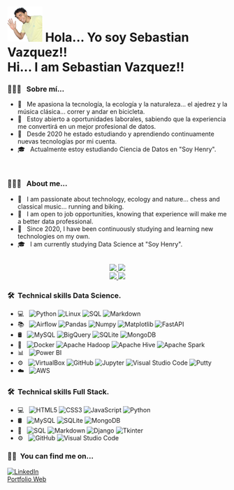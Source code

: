 <h1> <img width=80px height=80px alt="Web" src="sebita.png"> Hola... Yo soy Sebastian Vazquez!! <br>
 Hi... I am Sebastian Vazquez!!</h1>


 <h3> 👨🏻‍💻 &nbsp; Sobre mí...  </h3>

- 🔭 &nbsp; Me apasiona la tecnología, la ecología y la naturaleza... el ajedrez y la música clásica... correr y andar en bicicleta.
- 💼 &nbsp; Estoy abierto a oportunidades laborales, sabiendo que la experiencia me convertirá en un mejor profesional de datos.
- 🌱 &nbsp; Desde 2020 he estado estudiando y aprendiendo continuamente nuevas tecnologías por mi cuenta.
- 🎓 &nbsp; Actualmente estoy estudiando Ciencia de Datos en "Soy Henry". 

<br/>

<h3> 👨🏻‍💻 &nbsp; About me...  </h3>

- 🔭 &nbsp; I am passionate about technology, ecology and nature... chess and classical music... running and biking.
- 💼 &nbsp; I am open to job opportunities, knowing that experience will make me a better data professional.
- 🌱 &nbsp; Since 2020, I have been continuously studying and learning new technologies on my own.
- 🎓 &nbsp; I am currently studying Data Science at "Soy Henry". 

<p align="center">
<br/>


<a href="[https://github.com/AVS1508](https://github.com/SebitaElGordito)">
  <img height="160em" src="https://github-readme-stats.vercel.app/api?username=SebitaElGordito&theme=dark&show_icons=true&hide_border=true" /> 
  
  <img height="160em" src="https://github-readme-stats.vercel.app/api/top-langs/?username=SebitaElGordito&theme=dark&layout=compact&hide_border=true" /> 
  <br>
  <img height="160em" src="http://github-profile-summary-cards.vercel.app/api/cards/profile-details?username=SebitaElGordito&theme=dark&hide_border=false" />
  
  <img height="160em" src="https://github-readme-streak-stats.herokuapp.com/?user=SebitaElGordito&theme=dark&hide_border=true" />
</a>
</p>

<h3> 🛠 &nbsp;Technical skills Data Science.</h3>

- 💻 &nbsp;
  ![Python](https://img.shields.io/badge/-Python-333333?style=flat&logo=python)
  ![Linux](https://img.shields.io/badge/-Linux-333333?style=flat&logo=linux)
  ![SQL](https://img.shields.io/badge/-SQL-333333?style=flat&logo=sql)
  ![Markdown](https://img.shields.io/badge/-Markdown-333333?style=flat&logo=markdown)
- 📚 &nbsp;
  ![Airflow](https://img.shields.io/badge/-Airflow-333333?style=flat&logo=airflow)
  ![Pandas](https://img.shields.io/badge/-Pandas-333333?style=flat&logo=pandas)
  ![Numpy](https://img.shields.io/badge/-Numpy-333333?style=flat&logo=numpy)
  ![Matplotlib](https://img.shields.io/badge/-Matplotlib-333333?style=flat&logo=matplotlib)
  ![FastAPI](https://img.shields.io/badge/-FastAPI-333333?style=flat&logo=fastapi)
- 🛢 &nbsp;
  ![MySQL](https://img.shields.io/badge/-MySQL-333333?style=flat&logo=MySQL)
  ![BigQuery](https://img.shields.io/badge/-BigQuery-333333?style=flat&logo=bigquery)
  ![SQLite](https://img.shields.io/badge/-SQLite-333333?style=flat&logo=sqlite)
  ![MongoDB](https://img.shields.io/badge/-MongoDB-333333?style=flat&logo=mongodb)
- 🔧 &nbsp;
  ![Docker](https://img.shields.io/badge/-Docker-333333?style=flat&logo=docker)
  ![Apache Hadoop](https://img.shields.io/badge/-Apache%20Hadoop-333333?style=flat&logo=apache-hadoop)
  ![Apache Hive](https://img.shields.io/badge/-Apache%20Hive-333333?style=flat&logo=apache-hive)
  ![Apache Spark](https://img.shields.io/badge/-Apache%20Spark-333333?style=flat&logo=apache-spark)
- 📊 &nbsp;
  ![Power BI](https://img.shields.io/badge/-Power%20BI-333333?style=flat&logo=powerbi)
- ⚙️ &nbsp;
  ![VirtualBox](https://img.shields.io/badge/-VirtualBox-333333?style=flat&logo=VirtualBox)
  ![GitHub](https://img.shields.io/badge/-GitHub-333333?style=flat&logo=github)
  ![Jupyter](https://img.shields.io/badge/-Jupyter-333333?style=flat&logo=jupyter)
  ![Visual Studio Code](https://img.shields.io/badge/-Visual%20Studio%20Code-333333?style=flat&logo=visual-studio-code&logoColor=007ACC)
  ![Putty](https://img.shields.io/badge/-Putty-333333?style=flat&logo=putty)
- ☁️ &nbsp;
  ![AWS](https://img.shields.io/badge/-AWS-333333?style=flat&logo=AWS)

<h3> 🛠 &nbsp;Technical skills Full Stack.</h3>

- 💻 &nbsp;
  ![HTML5](https://img.shields.io/badge/-HTML5-333333?style=flat&logo=HTML5)
  ![CSS3](https://img.shields.io/badge/-CSS3-333333?style=flat&logo=CSS3)
  ![JavaScript](https://img.shields.io/badge/-JavaScript-333333?style=flat&logo=JavaScript)
  ![Python](https://img.shields.io/badge/-Python-333333?style=flat&logo=python)
- 🛢 &nbsp;
  ![MySQL](https://img.shields.io/badge/-MySQL-333333?style=flat&logo=MySQL)
  ![SQLite](https://img.shields.io/badge/-SQLite-333333?style=flat&logo=sqlite)
  ![MongoDB](https://img.shields.io/badge/-MongoDB-333333?style=flat&logo=mongodb)
- 🔧 &nbsp;
  ![SQL](https://img.shields.io/badge/-SQL-333333?style=flat&logo=sql)
  ![Markdown](https://img.shields.io/badge/-Markdown-333333?style=flat&logo=markdown)
  ![Django](https://img.shields.io/badge/-Django-333333?style=flat&logo=django)
  ![Tkinter](https://img.shields.io/badge/-Tkinter-333333?style=flat&logo=tkinter)
- ⚙️ &nbsp;
  ![GitHub](https://img.shields.io/badge/-GitHub-333333?style=flat&logo=github)
  ![Visual Studio Code](https://img.shields.io/badge/-Visual%20Studio%20Code-333333?style=flat&logo=visual-studio-code&logoColor=007ACC)


<h3> 🤝🏻 &nbsp;You can find me on...</h3>
<a href="https://www.linkedin.com/in/sebastian-vazquez-67353722b/"><img alt="LinkedIn" src="https://img.shields.io/badge/LinkedIn-blue?style=flat-square&logo=linkedin"></a>
<br>
<a href="https://sebastianvazquezgsvv.netlify.app/">Portfolio Web</a> 



